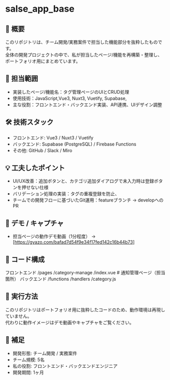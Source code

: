 # salse_app_base

## 📌 概要
このリポジトリは、チーム開発/実務案件で担当した機能部分を抜粋したものです。  
全体の開発プロジェクトの中で、私が担当したページ/機能を再構築・整理し、ポートフォリオ用にまとめています。  

## 🎯 担当範囲
- 実装したページ/機能名：タグ管理ページのUIとCRUD処理
- 使用技術：JavaScript,Vue3, Nuxt3, Vuetify, Supabase,
- 主な役割：フロントエンド・バックエンド実装、API連携、UIデザイン調整

## 🛠 技術スタック
- フロントエンド: Vue3 / Nuxt3 / Vuetify
- バックエンド: Supabase (PostgreSQL) / Firebase Functions
- その他: GitHub / Slack / Miro

## 💡 工夫したポイント
- UI/UX改善：追加ボタンと、カテゴリ追加ダイアログで未入力時は登録ボタンを押せない仕様
- バリデーション処理の実装：タグの重複登録を防止、
- チームでの開発フローに基づいたGit運用：featureブランチ → developへのPR

## 📸 デモ / キャプチャ
- 担当ページの動作デモ動画（1分程度） → [https://gyazo.com/bafad7d54f9e34f17fed142c16b44b73]  

## 📂 コード構成
フロントエンド
/pages
 /category-manage
  /index.vue # 通知管理ページ（担当箇所）
バックエンド
/functions
 /handlers
  /category.js


## 🚀 実行方法
このリポジトリはポートフォリオ用に抜粋したコードのため、動作環境は再現していません。  
代わりに動作イメージはデモ動画やキャプチャをご覧ください。  

## 👤 補足
- 開発形態: チーム開発 / 実務案件 
- チーム規模: 5名  
- 私の役割: フロントエンド・バックエンドエンジニア  
- 開発期間: 1ヶ月  
